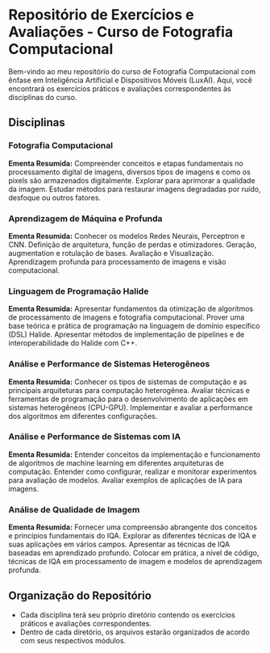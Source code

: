 # Repositório de Exercícios e Avaliações - Curso de Fotografia Computacional

Bem-vindo ao meu repositório do curso de Fotografia Computacional com ênfase em Inteligência Artificial e Dispositivos Móveis (LuxAI). Aqui, você encontrará os exercícios práticos e avaliações correspondentes às disciplinas do curso.

## Disciplinas

### Fotografia Computacional

**Ementa Resumida:** Compreender conceitos e etapas fundamentais no processamento digital de imagens, diversos tipos de imagens e como os pixels são armazenados digitalmente. Explorar para aprimorar a qualidade da imagem. Estudar métodos para restaurar imagens degradadas por ruído, desfoque ou outros fatores.

### Aprendizagem de Máquina e Profunda

**Ementa Resumida:** Conhecer os modelos Redes Neurais, Perceptron e CNN. Definição de arquitetura, função de perdas e otimizadores. Geração, augmentation e rotulação de bases. Avaliação e Visualização. Aprendizagem profunda para processamento de imagens e visão computacional.

### Linguagem de Programação Halide

**Ementa Resumida:** Apresentar fundamentos da otimização de algoritmos de processamento de imagens e fotografia computacional. Prover uma base teórica e prática de programação na linguagem de domínio específico (DSL) Halide. Apresentar métodos de implementação de pipelines e de interoperabilidade do Halide com C++.

### Análise e Performance de Sistemas Heterogêneos

**Ementa Resumida:** Conhecer os tipos de sistemas de computação e as principais arquiteturas para computação heterogênea. Avaliar técnicas e ferramentas de programação para o desenvolvimento de aplicações em sistemas heterogêneos (CPU-GPU). Implementar e avaliar a performance dos algoritmos em diferentes configurações.

### Análise e Performance de Sistemas com IA

**Ementa Resumida:** Entender conceitos da implementação e funcionamento de algoritmos de machine learning em diferentes arquiteturas de computação. Entender como configurar, realizar e monitorar experimentos para avaliação de modelos. Avaliar exemplos de aplicações de IA para imagens.

### Análise de Qualidade de Imagem

**Ementa Resumida:** Fornecer uma compreensão abrangente dos conceitos e princípios fundamentais do IQA. Explorar as diferentes técnicas de IQA e suas aplicações em vários campos. Apresentar as técnicas de IQA baseadas em aprendizado profundo. Colocar em prática, a nível de código, técnicas de IQA em processamento de imagem e modelos de aprendizagem profunda.

## Organização do Repositório

- Cada disciplina terá seu próprio diretório contendo os exercícios práticos e avaliações correspondentes.
- Dentro de cada diretório, os arquivos estarão organizados de acordo com seus respectivos módulos.